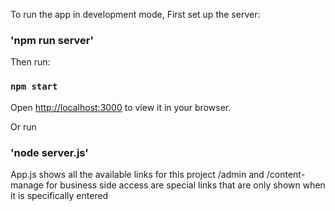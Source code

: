 To run the app in development mode, 
First set up the server: 

### 'npm run server'

Then run:

### `npm start` 

Open [http://localhost:3000](http://localhost:3000) to view it in your browser.

Or run

### 'node server.js'


App.js shows all the available links for this project
/admin and /content-manage for business side access are special links that are only shown when it is specifically entered

